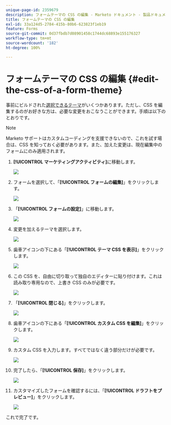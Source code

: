 ```yaml
---
unique-page-id: 2359679
description: フォームテーマの CSS の編集 - Marketo ドキュメント - 製品ドキュメント
title: フォームテーマの CSS の編集
exl-id: 33a124d5-2784-415b-80b6-623823f1eb19
feature: Forms
source-git-commit: 0d37fbdb7d08901458c1744dc68893e155176327
workflow-type: tm+mt
source-wordcount: '182'
ht-degree: 100%

---
```


# フォームテーマの CSS の編集 {#edit-the-css-of-a-form-theme}

事前にビルドされた[選択できるテーマ](/help/marketo/product-docs/demand-generation/forms/creating-a-form/select-a-form-theme.md)がいくつかあります。ただし、CSS を編集するのがお好きな方は、必要な変更をおこなうことができます。手順は以下のとおりです。

>[!NOTE]
>
>Marketo サポートはカスタムコーディングを支援できないので、これを試す場合は、CSS を知っておく必要があります。また、加えた変更は、現在編集中のフォームにのみ適用されます。

1. **[!UICONTROL マーケティングアクティビティ]**&#x200B;に移動します。

   ![](assets/login-marketing-activities-5.png)

1. フォームを選択して、「**[!UICONTROL フォームの編集]**」をクリックします。

   ![](assets/image2014-9-15-14-3a37-3a7.png)

1. 「**[!UICONTROL フォームの設定]**」に移動します。

   ![](assets/image2014-9-15-14-3a37-3a42.png)

1. 変更を加えるテーマを選択します。

   ![](assets/image2014-9-15-14-3a37-3a54.png)

1. 歯車アイコンの下にある「**[!UICONTROL テーマ CSS を表示]**」をクリックします。

   ![](assets/image2014-9-15-14-3a38-3a18.png)

1. この CSS を、自由に切り取って独自のエディターに貼り付けます。これは読み取り専用なので、上書き CSS のみが必要です。

   ![](assets/image2014-9-15-14-3a38-3a29.png)

1. 「**[!UICONTROL 閉じる]**」をクリックします。

   ![](assets/image2014-9-15-14-3a38-3a46.png)

1. 歯車アイコンの下にある「**[!UICONTROL カスタム CSS を編集]**」をクリックします。

   ![](assets/image2014-9-15-14-3a39-3a5.png)

1. カスタム CSS を入力します。すべてではなく違う部分だけが必要です。

   ![](assets/image2014-9-15-14-3a39-3a21.png)

1. 完了したら、「**[!UICONTROL 保存]**」をクリックします。

   ![](assets/image2014-9-15-14-3a39-3a30.png)

1. カスタマイズしたフォームを確認するには、「**[!UICONTROL ドラフトをプレビュー]**」をクリックします。

   ![](assets/image2014-9-15-14-3a39-3a50.png)

これで完了です。
